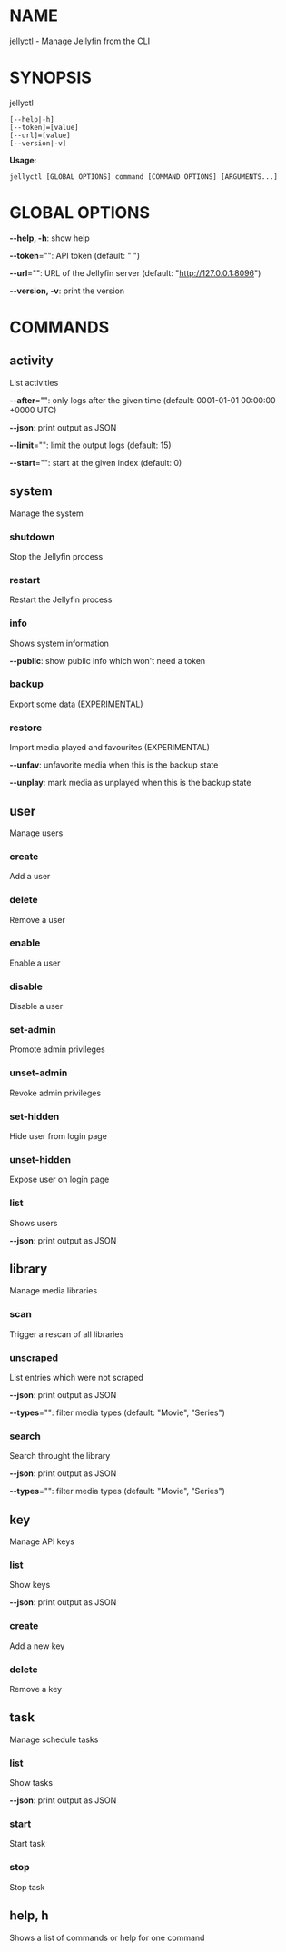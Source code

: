 # NAME

jellyctl - Manage Jellyfin from the CLI

# SYNOPSIS

jellyctl

```
[--help|-h]
[--token]=[value]
[--url]=[value]
[--version|-v]
```

**Usage**:

```
jellyctl [GLOBAL OPTIONS] command [COMMAND OPTIONS] [ARGUMENTS...]
```

# GLOBAL OPTIONS

**--help, -h**: show help

**--token**="": API token (default: " ")

**--url**="": URL of the Jellyfin server (default: "http://127.0.0.1:8096")

**--version, -v**: print the version


# COMMANDS

## activity

List activities

**--after**="": only logs after the given time (default: 0001-01-01 00:00:00 +0000 UTC)

**--json**: print output as JSON

**--limit**="": limit the output logs (default: 15)

**--start**="": start at the given index (default: 0)

## system

Manage the system

### shutdown

Stop the Jellyfin process

### restart

Restart the Jellyfin process

### info

Shows system information

**--public**: show public info which won't need a token

### backup

Export some data (EXPERIMENTAL)

### restore

Import media played and favourites (EXPERIMENTAL)

**--unfav**: unfavorite media when this is the backup state

**--unplay**: mark media as unplayed when this is the backup state

## user

Manage users

### create

Add a user

### delete

Remove a user

### enable

Enable a user

### disable

Disable a user

### set-admin

Promote admin privileges

### unset-admin

Revoke admin privileges

### set-hidden

Hide user from login page

### unset-hidden

Expose user on login page

### list

Shows users

**--json**: print output as JSON

## library

Manage media libraries

### scan

Trigger a rescan of all libraries

### unscraped

List entries which were not scraped

**--json**: print output as JSON

**--types**="": filter media types (default: "Movie", "Series")

### search

Search throught the library

**--json**: print output as JSON

**--types**="": filter media types (default: "Movie", "Series")

## key

Manage API keys

### list

Show keys

**--json**: print output as JSON

### create

Add a new key

### delete

Remove a key

## task

Manage schedule tasks

### list

Show tasks

**--json**: print output as JSON

### start

Start task

### stop

Stop task

## help, h

Shows a list of commands or help for one command
